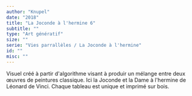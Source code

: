 ```yaml
---
author: "Knupel"
date: "2018"
title: "La Joconde à l'hermine 6"
subtitle: ""
type: "Art génératif"
size: ""
serie: "Vies parrallèles / La Joconde à l'hermine"
id: ""
misc: ""
---
```


Visuel créé à partir d'algorithme visant à produir un mélange entre deux œuvres de peintures classique. Ici la Joconde et la Dame à l'hermine de Léonard de Vinci. Chaque tableau est unique et imprimé sur bois.